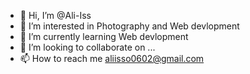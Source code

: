 - 👋 Hi, I’m @Ali-Iss
- 👀 I’m interested in Photography and Web devlopment
- 🌱 I’m currently learning Web devlopment
- 💞️ I’m looking to collaborate on ...
- 📫 How to reach me aliisso0602@gmail.com

<!---
Ali-Iss/Ali-Iss is a ✨ special ✨ repository because its `README.md` (this file) appears on your GitHub profile.
You can click the Preview link to take a look at your changes.
--->
